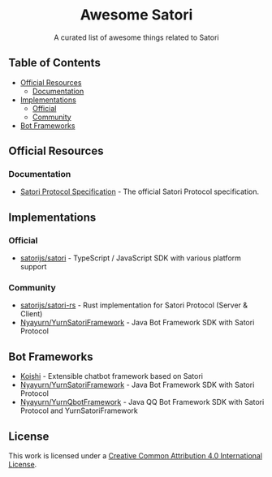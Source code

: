 <div align="center">
  <h1 id="satori">Awesome Satori</h1>
  <p>A curated list of awesome things related to Satori</p>
</div>

## Table of Contents

- [Official Resources](#official-resources)
    - [Documentation](#documentation)
- [Implementations](#implementations)
    - [Official](#official)
    - [Community](#community)
- [Bot Frameworks](#bot-frameworks)

## Official Resources

### Documentation

- [Satori Protocol Specification](https://satori.js.org/zh-CN/) - The official Satori Protocol specification.

## Implementations

### Official

- [satorijs/satori](https://github.com/satorijs/satori) - TypeScript / JavaScript SDK with various platform support

### Community

- [satorijs/satori-rs](https://github.com/satorijs/satori-rs) - Rust implementation for Satori Protocol (Server & Client)
- [Nyayurn/YurnSatoriFramework](https://github.com/Nyayurn/YurnSatoriFramework) - Java Bot Framework SDK with Satori Protocol

## Bot Frameworks

- [Koishi](https://koishi.chat/) - Extensible chatbot framework based on Satori
- [Nyayurn/YurnSatoriFramework](https://github.com/Nyayurn/YurnSatoriFramework) - Java Bot Framework SDK with Satori Protocol
- [Nyayurn/YurnQbotFramework](https://github.com/Nyayurn/YurnQbotFramework) - Java QQ Bot Framework SDK with Satori Protocol and YurnSatoriFramework

## License

This work is licensed under a [Creative Common Attribution 4.0 International License][cc-by].

[cc-by]: http://creativecommons.org/licenses/by/4.0/
